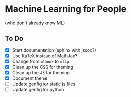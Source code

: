 # Machine Learning for People

(who don't already know ML)

## To Do

- [x] Start documentation (sphinx with jsdoc?)
- [x] Use KaTeX instead of MathJax?
- [x] Change from `mlbook` to `ml4p`
- [x] Clean up the CSS for theming
- [x] Clean up the JS for theming
- [x] Document theme
- [ ] Update genfig for static js files
- [ ] Update genfig for python
